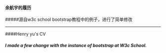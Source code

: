 #### 余航宇的履历
#####源自w3c school bootstrap教程中的例子，进行了简单修改
* * *
####Henry yu's CV
##### I made a few change with the instance of bootstrap at W3c School.
